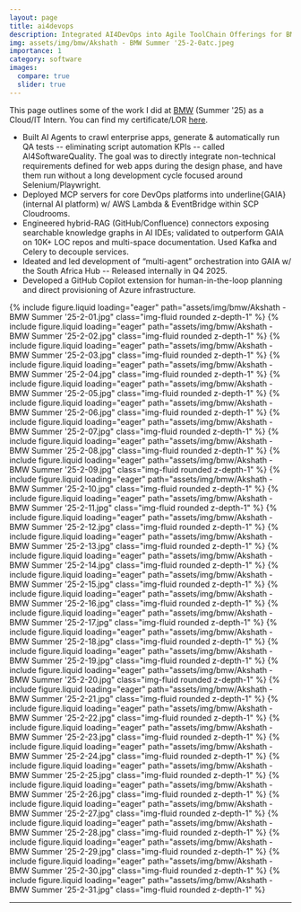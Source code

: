 ```yaml
---
layout: page
title: ai4devops
description: Integrated AI4DevOps into Agile ToolChain Offerings for BMW Germany/SA Hubs!
img: assets/img/bmw/Akshath - BMW Summer '25-2-0atc.jpeg
importance: 1
category: software 
images:
  compare: true
  slider: true
---
```


This page outlines some of the work I did at [BMW](https://www.bmwgroup.com/en/innovation.html) (Summer '25) as a Cloud/IT Intern. You can find my certificate/LOR [here](https://akshathraghav.github.io/assets/pdf/BMW_LOR_AkshathRavikiran.pdf).

* Built AI Agents to crawl enterprise apps, generate & automatically run QA tests -- eliminating script automation KPIs -- called AI4SoftwareQuality. The goal was to directly integrate non-technical requirements defined for web apps during the design phase, and have them run without a long development cycle focused around Selenium/Playwright.
* Deployed MCP servers for core DevOps platforms into underline{GAIA} (internal AI platform) w/ AWS Lambda & EventBridge within SCP Cloudrooms. 
* Engineered hybrid-RAG (GitHub/Confluence) connectors exposing searchable knowledge graphs in AI IDEs; validated to outperform GAIA on 10K+ LOC repos and multi-space documentation. Used Kafka and Celery to decouple services. 
* Ideated and led development of “multi-agent” orchestration into GAIA w/ the South Africa Hub -- Released internally in Q4 2025.
* Developed a GitHub Copilot extension for human-in-the-loop planning and direct provisioning of Azure infrastructure. 

<swiper-container keyboard="true" navigation="true" pagination="true" pagination-clickable="true" pagination-dynamic-bullets="true" rewind="true">
<swiper-slide>{% include figure.liquid loading="eager" path="assets/img/bmw/Akshath - BMW Summer '25-2-01.jpg" class="img-fluid rounded z-depth-1" %}</swiper-slide>
<swiper-slide>{% include figure.liquid loading="eager" path="assets/img/bmw/Akshath - BMW Summer '25-2-02.jpg" class="img-fluid rounded z-depth-1" %}</swiper-slide>
<swiper-slide>{% include figure.liquid loading="eager" path="assets/img/bmw/Akshath - BMW Summer '25-2-03.jpg" class="img-fluid rounded z-depth-1" %}</swiper-slide>
<swiper-slide>{% include figure.liquid loading="eager" path="assets/img/bmw/Akshath - BMW Summer '25-2-04.jpg" class="img-fluid rounded z-depth-1" %}</swiper-slide>
<swiper-slide>{% include figure.liquid loading="eager" path="assets/img/bmw/Akshath - BMW Summer '25-2-05.jpg" class="img-fluid rounded z-depth-1" %}</swiper-slide>
<swiper-slide>{% include figure.liquid loading="eager" path="assets/img/bmw/Akshath - BMW Summer '25-2-06.jpg" class="img-fluid rounded z-depth-1" %}</swiper-slide>
<swiper-slide>{% include figure.liquid loading="eager" path="assets/img/bmw/Akshath - BMW Summer '25-2-07.jpg" class="img-fluid rounded z-depth-1" %}</swiper-slide>
<swiper-slide>{% include figure.liquid loading="eager" path="assets/img/bmw/Akshath - BMW Summer '25-2-08.jpg" class="img-fluid rounded z-depth-1" %}</swiper-slide>
<swiper-slide>{% include figure.liquid loading="eager" path="assets/img/bmw/Akshath - BMW Summer '25-2-09.jpg" class="img-fluid rounded z-depth-1" %}</swiper-slide>
<swiper-slide>{% include figure.liquid loading="eager" path="assets/img/bmw/Akshath - BMW Summer '25-2-10.jpg" class="img-fluid rounded z-depth-1" %}</swiper-slide>
<swiper-slide>{% include figure.liquid loading="eager" path="assets/img/bmw/Akshath - BMW Summer '25-2-11.jpg" class="img-fluid rounded z-depth-1" %}</swiper-slide>
<swiper-slide>{% include figure.liquid loading="eager" path="assets/img/bmw/Akshath - BMW Summer '25-2-12.jpg" class="img-fluid rounded z-depth-1" %}</swiper-slide>
<swiper-slide>{% include figure.liquid loading="eager" path="assets/img/bmw/Akshath - BMW Summer '25-2-13.jpg" class="img-fluid rounded z-depth-1" %}</swiper-slide>
<swiper-slide>{% include figure.liquid loading="eager" path="assets/img/bmw/Akshath - BMW Summer '25-2-14.jpg" class="img-fluid rounded z-depth-1" %}</swiper-slide>
<swiper-slide>{% include figure.liquid loading="eager" path="assets/img/bmw/Akshath - BMW Summer '25-2-15.jpg" class="img-fluid rounded z-depth-1" %}</swiper-slide>
<swiper-slide>{% include figure.liquid loading="eager" path="assets/img/bmw/Akshath - BMW Summer '25-2-16.jpg" class="img-fluid rounded z-depth-1" %}</swiper-slide>
<swiper-slide>{% include figure.liquid loading="eager" path="assets/img/bmw/Akshath - BMW Summer '25-2-17.jpg" class="img-fluid rounded z-depth-1" %}</swiper-slide>
<swiper-slide>{% include figure.liquid loading="eager" path="assets/img/bmw/Akshath - BMW Summer '25-2-18.jpg" class="img-fluid rounded z-depth-1" %}</swiper-slide>
<swiper-slide>{% include figure.liquid loading="eager" path="assets/img/bmw/Akshath - BMW Summer '25-2-19.jpg" class="img-fluid rounded z-depth-1" %}</swiper-slide>
<swiper-slide>{% include figure.liquid loading="eager" path="assets/img/bmw/Akshath - BMW Summer '25-2-20.jpg" class="img-fluid rounded z-depth-1" %}</swiper-slide>
<swiper-slide>{% include figure.liquid loading="eager" path="assets/img/bmw/Akshath - BMW Summer '25-2-21.jpg" class="img-fluid rounded z-depth-1" %}</swiper-slide>
<swiper-slide>{% include figure.liquid loading="eager" path="assets/img/bmw/Akshath - BMW Summer '25-2-22.jpg" class="img-fluid rounded z-depth-1" %}</swiper-slide>
<swiper-slide>{% include figure.liquid loading="eager" path="assets/img/bmw/Akshath - BMW Summer '25-2-23.jpg" class="img-fluid rounded z-depth-1" %}</swiper-slide>
<swiper-slide>{% include figure.liquid loading="eager" path="assets/img/bmw/Akshath - BMW Summer '25-2-24.jpg" class="img-fluid rounded z-depth-1" %}</swiper-slide>
<swiper-slide>{% include figure.liquid loading="eager" path="assets/img/bmw/Akshath - BMW Summer '25-2-25.jpg" class="img-fluid rounded z-depth-1" %}</swiper-slide>
<swiper-slide>{% include figure.liquid loading="eager" path="assets/img/bmw/Akshath - BMW Summer '25-2-26.jpg" class="img-fluid rounded z-depth-1" %}</swiper-slide>
<swiper-slide>{% include figure.liquid loading="eager" path="assets/img/bmw/Akshath - BMW Summer '25-2-27.jpg" class="img-fluid rounded z-depth-1" %}</swiper-slide>
<swiper-slide>{% include figure.liquid loading="eager" path="assets/img/bmw/Akshath - BMW Summer '25-2-28.jpg" class="img-fluid rounded z-depth-1" %}</swiper-slide>
<swiper-slide>{% include figure.liquid loading="eager" path="assets/img/bmw/Akshath - BMW Summer '25-2-29.jpg" class="img-fluid rounded z-depth-1" %}</swiper-slide>
<swiper-slide>{% include figure.liquid loading="eager" path="assets/img/bmw/Akshath - BMW Summer '25-2-30.jpg" class="img-fluid rounded z-depth-1" %}</swiper-slide>
<swiper-slide>{% include figure.liquid loading="eager" path="assets/img/bmw/Akshath - BMW Summer '25-2-31.jpg" class="img-fluid rounded z-depth-1" %}</swiper-slide>

</swiper-container>

---

